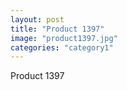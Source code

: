 ```yaml
---
layout: post
title: "Product 1397"
image: "product1397.jpg"
categories: "category1"
---
```

Product 1397
